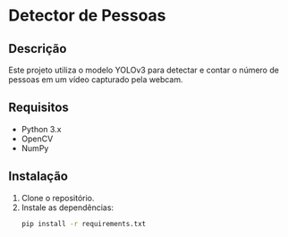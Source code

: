 # Detector de Pessoas

## Descrição

Este projeto utiliza o modelo YOLOv3 para detectar e contar o número de pessoas em um vídeo capturado pela webcam.

## Requisitos

- Python 3.x
- OpenCV
- NumPy

## Instalação

1. Clone o repositório.
2. Instale as dependências:
   ```bash
   pip install -r requirements.txt
